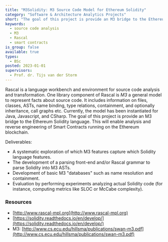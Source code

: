 ```yaml
---
title: "M3Solidity: M3 Source Code Model for Ethereum Solidity"
category: "Software & Architecture Analytics Projects"
short: "The goal of this project is provide an M3 bridge to the Ethereum Solidity language. This will enable analysis and reverse engineering of Smart Contracts running on the Ethereum blockchain."
keywords:
  - source code analysis
  - M3
  - Rascal
  - smart contracts
is_group: false
available: true
types:
  - BSc
posted: 2023-01-01
supervisors:
  - Prof. dr. Tijs van der Storm
---
```

Rascal is a language workbench and environment for source code analysis and transformation. One library component of Rascal is *M3* a general model to represent facts about source code. It includes information on files, classes, ASTs, name binding, type relations, containment, and optionally inheritance, call graphs etc. Currently, the model has been instantiated for Java, Javascript, and CSharp. The goal of this project is provide an M3 bridge to the Ethereum Solidity language. This will enable analysis and reverse engineering of Smart Contracts running on the Ethereum blockchain.

Deliverables:
- A systematic exploration of which M3 features capture which Solidity language features.
- The development of a parsing front-end and/or Rascal grammar to parse Solidity into M3 ASTs.
- Development of basic M3 "databases" such as name resolution and containment.
- Evaluation by performing experiments analyzing actual Solidity code (for instance, computing metrics like SLOC or McCabe complexity). 

### Resources

- [http://www.rascal-mpl.org](http://www.rascal-mpl.org)
- [https://solidity.readthedocs.io/en/develop/](https://solidity.readthedocs.io/en/develop/)
- M3: [http://www.cs.ecu.edu/hillsma/publications/swan-m3.pdf](http://www.cs.ecu.edu/hillsma/publications/swan-m3.pdf)

